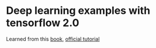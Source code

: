 # Deep learning examples with tensorflow 2.0
Learned from this [book](https://github.com/wikibook/tf2), [official tutorial](https://www.tensorflow.org/tutorials)  
